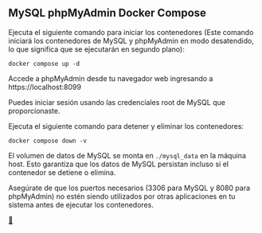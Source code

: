 ## MySQL phpMyAdmin Docker Compose

Ejecuta el siguiente comando para iniciar los contenedores (Este comando iniciará los contenedores de MySQL y phpMyAdmin en modo desatendido, lo que significa que se ejecutarán en segundo plano):

```shell
docker compose up -d
```

Accede a phpMyAdmin desde tu navegador web ingresando a https://localhost:8099

Puedes iniciar sesión usando las credenciales root de MySQL que proporcionaste.

Ejecuta el siguiente comando para detener y eliminar los contenedores:

```shell
docker compose down -v
```

El volumen de datos de MySQL se monta en `./mysql_data` en la máquina host. Esto garantiza que los datos de MySQL persistan incluso si el contenedor se detiene o elimina.

Asegúrate de que los puertos necesarios (3306 para MySQL y 8080 para phpMyAdmin) no estén siendo utilizados por otras aplicaciones en tu sistema antes de ejecutar los contenedores.

<link rel="stylesheet" href="./../../../README.css">
<a class="scrollup" href="#top">&#x1F53C</a>